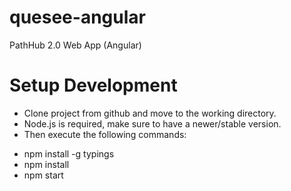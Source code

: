 # quesee-angular
PathHub 2.0 Web App (Angular)

Setup Development
===
- Clone project from github and move to the working directory.
- Node.js is required, make sure to have a newer/stable version.
- Then execute the following commands:

* npm install -g typings 
* npm install
* npm start